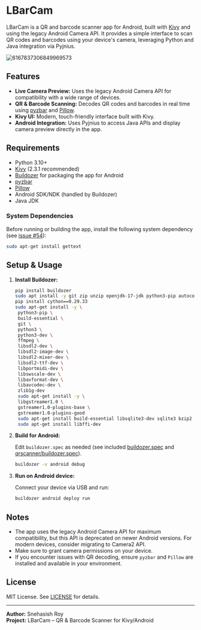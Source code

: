# LBarCam

LBarCam is a QR and barcode scanner app for Android, built with [Kivy](https://kivy.org/) and using the legacy Android Camera API. It provides a simple interface to scan QR codes and barcodes using your device's camera, leveraging Python and Java integration via Pyjnius.

![6167837306849969573](https://github.com/user-attachments/assets/2f47c720-326f-4cda-9d39-e07aff7cfe77)

## Features

- **Live Camera Preview:** Uses the legacy Android Camera API for compatibility with a wide range of devices.
- **QR & Barcode Scanning:** Decodes QR codes and barcodes in real time using [pyzbar](https://github.com/NaturalHistoryMuseum/pyzbar) and [Pillow](https://python-pillow.org/).
- **Kivy UI:** Modern, touch-friendly interface built with Kivy.
- **Android Integration:** Uses Pyjnius to access Java APIs and display camera preview directly in the app.

## Requirements

- Python 3.10+
- [Kivy](https://kivy.org/) (2.3.1 recommended)
- [Buildozer](https://github.com/kivy/buildozer) for packaging the app for Android
- [pyzbar](https://github.com/NaturalHistoryMuseum/pyzbar)
- [Pillow](https://python-pillow.org/)
- Android SDK/NDK (handled by Buildozer)
- Java JDK

### System Dependencies

Before running or building the app, install the following system dependency (see [issue #54](https://github.com/kivy-garden/zbarcam/issues/54)):

```sh
sudo apt-get install gettext
```

## Setup & Usage

1. **Install Buildozer:**

   ```sh
   pip install buildozer
   sudo apt install -y git zip unzip openjdk-17-jdk python3-pip autoconf libtool pkg-config zlib1g-dev libncurses5-dev libncursesw5-dev libtinfo5 cmake libffi-dev libssl-dev
   pip install cython==0.29.33
   sudo apt-get install -y \
    python3-pip \
    build-essential \
    git \
    python3 \
    python3-dev \
    ffmpeg \
    libsdl2-dev \
    libsdl2-image-dev \
    libsdl2-mixer-dev \
    libsdl2-ttf-dev \
    libportmidi-dev \
    libswscale-dev \
    libavformat-dev \
    libavcodec-dev \
    zlib1g-dev
    sudo apt-get install -y \
    libgstreamer1.0 \
    gstreamer1.0-plugins-base \
    gstreamer1.0-plugins-good
    sudo apt-get install build-essential libsqlite3-dev sqlite3 bzip2 libbz2-dev zlib1g-dev libssl-dev openssl libgdbm-dev libgdbm-compat-dev liblzma-dev libreadline-dev libncursesw5-dev libffi-dev uuid-dev libffi7
    sudo apt-get install libffi-dev
   ```


2. **Build for Android:**

   Edit `buildozer.spec` as needed (see included [buildozer.spec](buildozer.spec) and [qrscanner/buildozer.spec](qrscanner/buildozer.spec)).

   ```sh
   buildozer -v android debug
   ```

5. **Run on Android device:**

   Connect your device via USB and run:

   ```sh
   buildozer android deploy run
   ```


## Notes

- The app uses the legacy Android Camera API for maximum compatibility, but this API is deprecated on newer Android versions. For modern devices, consider migrating to Camera2 API.
- Make sure to grant camera permissions on your device.
- If you encounter issues with QR decoding, ensure `pyzbar` and `Pillow` are installed and available in your environment.

## License

MIT License. See [LICENSE](LICENSE) for details.

---

**Author:** Snehasish Roy  
**Project:** LBarCam – QR & Barcode Scanner for Kivy/Android
